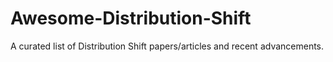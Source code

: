 # Awesome-Distribution-Shift
A curated list of Distribution Shift papers/articles and recent advancements.
